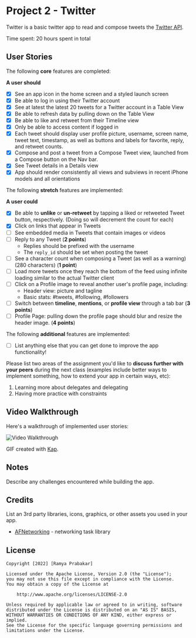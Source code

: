 # Project 2 - Twitter

Twitter is a basic twitter app to read and compose tweets the [Twitter API](https://apps.twitter.com/).

Time spent: 20 hours spent in total

## User Stories

The following **core** features are completed:

**A user should**

- [X] See an app icon in the home screen and a styled launch screen
- [X] Be able to log in using their Twitter account
- [X] See at latest the latest 20 tweets for a Twitter account in a Table View
- [X] Be able to refresh data by pulling down on the Table View
- [X] Be able to like and retweet from their Timeline view
- [X] Only be able to access content if logged in
- [X] Each tweet should display user profile picture, username, screen name, tweet text, timestamp, as well as buttons and labels for favorite, reply, and retweet counts.
- [X] Compose and post a tweet from a Compose Tweet view, launched from a Compose button on the Nav bar.
- [X] See Tweet details in a Details view
- [X] App should render consistently all views and subviews in recent iPhone models and all orientations

The following **stretch** features are implemented:

**A user could**

- [X] Be able to **unlike** or **un-retweet** by tapping a liked or retweeted Tweet button, respectively. (Doing so will decrement the count for each)
- [X] Click on links that appear in Tweets
- [ ] See embedded media in Tweets that contain images or videos
- [ ] Reply to any Tweet (**2 points**)
  - Replies should be prefixed with the username
  - The `reply_id` should be set when posting the tweet
- [ ] See a character count when composing a Tweet (as well as a warning) (280 characters) (**1 point**)
- [ ] Load more tweets once they reach the bottom of the feed using infinite loading similar to the actual Twitter client
- [ ] Click on a Profile image to reveal another user's profile page, including:
  - Header view: picture and tagline
  - Basic stats: #tweets, #following, #followers
- [ ] Switch between **timeline**, **mentions**, or **profile view** through a tab bar (**3 points**)
- [ ] Profile Page: pulling down the profile page should blur and resize the header image. (**4 points**)

The following **additional** features are implemented:

- [ ] List anything else that you can get done to improve the app functionality!

Please list two areas of the assignment you'd like to **discuss further with your peers** during the next class (examples include better ways to implement something, how to extend your app in certain ways, etc):

1. Learning more about delegates and delegating
2. Having more practice with constraints

## Video Walkthrough

Here's a walkthrough of implemented user stories:

<img src='http://i.imgur.com/link/to/your/gif/file.gif' title='Video Walkthrough' width='' alt='Video Walkthrough' />

GIF created with [Kap](https://getkap.co/).

## Notes

Describe any challenges encountered while building the app.

## Credits

List an 3rd party libraries, icons, graphics, or other assets you used in your app.

- [AFNetworking](https://github.com/AFNetworking/AFNetworking) - networking task library

## License

    Copyright [2022] [Ramya Prabakar]

    Licensed under the Apache License, Version 2.0 (the "License");
    you may not use this file except in compliance with the License.
    You may obtain a copy of the License at

        http://www.apache.org/licenses/LICENSE-2.0

    Unless required by applicable law or agreed to in writing, software
    distributed under the License is distributed on an "AS IS" BASIS,
    WITHOUT WARRANTIES OR CONDITIONS OF ANY KIND, either express or implied.
    See the License for the specific language governing permissions and
    limitations under the License.
